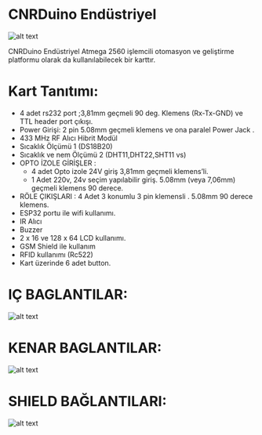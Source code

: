 CNRDuino Endüstriyel 
===========================================

![alt text](https://github.com/CNRIoT/CNR_Duino/blob/master/resimler/CNRDuino_main.jpg)

CNRDuino Endüstriyel Atmega 2560 işlemcili otomasyon ve geliştirme platformu olarak da 
kullanılabilecek bir karttır. 

# Kart Tanıtımı:
- 4 adet rs232 port ;3,81mm geçmeli  90 deg. Klemens (Rx-Tx-GND) ve TTL header port çıkışı. 
- Power Girişi: 2 pin 5.08mm geçmeli klemens  ve ona paralel  Power  Jack .
- 433 MHz RF Alıcı Hibrit Modül 
- Sıcaklık Ölçümü 1 (DS18B20) 
- Sıcaklık ve nem Ölçümü 2 (DHT11,DHT22,SHT11 vs) 
- OPTO İZOLE GİRİŞLER : 
   - 4 adet Opto izole 24V giriş 3,81mm geçmeli klemens’li.
   - 1 Adet 220v, 24v  seçim yapılabilir giriş. 5.08mm (veya 7,06mm) geçmeli klemens 90 derece.
- RÖLE ÇIKIŞLARI : 4 Adet 3 konumlu 3 pin klemensli . 5.08mm 90 derece klemens.
- ESP32 portu ile wifi kullanımı. 
- IR Alıcı
- Buzzer
- 2 x 16  ve 128 x 64 LCD kullanımı.
- GSM Shield ile kullanım
- RFID kullanımı (Rc522)
- Kart üzerinde 6 adet button. 

# IÇ BAGLANTILAR:
![alt text](https://github.com/CNRIoT/CNR_Duino/blob/master/resimler/cnrduino-inside-mono-400.jpg)

# KENAR BAGLANTILAR:
![alt text](https://github.com/CNRIoT/CNR_Duino/blob/master/resimler/cnrduino-edge-mono-400.jpg)

# SHIELD BAĞLANTILARI:
![alt text](https://github.com/CNRIoT/CNR_Duino/blob/master/resimler/cnrduino-shield-mono-400.jpg)
